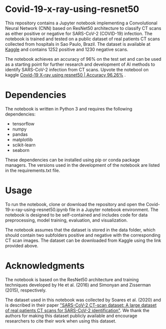 # Covid-19-x-ray-using-resnet50


This repository contains a Jupyter notebook implementing a Convolutional Neural Network (CNN) based on ResNet50 architecture to classify CT scans as either positive or negative for SARS-CoV-2 (COVID-19) infection. The notebook is trained and tested on a public dataset of real patients CT scans collected from hospitals in Sao Paulo, Brazil. The dataset is available at [Kaggle](https://www.kaggle.com/plameneduardo/sarscov2-ctscan-dataset) and contains 1252 positive and 1230 negative scans.


The notebook achieves an accuracy of 96% on the test set and can be used as a starting point for further research and development of AI methods to identify SARS-CoV-2 infection from CT scans.
Upvote the notebool on kaggle [Covid-19 X-ray using resnet50 | Accuracy 96.26%](https://www.kaggle.com/code/thesnak/covid-19-x-ray-using-resnet50-accuracy-96-26) .


# Dependencies
The notebook is written in Python 3 and requires the following dependencies:

- tensorflow
- numpy
- pandas
- matplotlib
- scikit-learn
- seaborn

These dependencies can be installed using pip or conda package managers. The versions used in the development of the notebook are listed in the requirements.txt file.

# Usage
To run the notebook, clone or download the repository and open the Covid-19-x-ray-using-resnet50.ipynb file in a Jupyter notebook environment. The notebook is designed to be self-contained and includes code for data preprocessing, model training, evaluation, and visualization.

The notebook assumes that the dataset is stored in the data folder, which should contain two subfolders positive and negative with the corresponding CT scan images. The dataset can be downloaded from Kaggle using the link provided above.

# Acknowledgments
The notebook is based on the ResNet50 architecture and training techniques developed by He et al. (2016) and Simonyan and Zisserman (2015), respectively.

The dataset used in this notebook was collected by Soares et al. (2020) and is described in their paper ["SARS-CoV-2 CT-scan dataset: A large dataset of real patients CT scans for SARS-CoV-2 identification"](https://www.medrxiv.org/content/10.1101/2020.04.24.20078584v2). We thank the authors for making this dataset publicly available and encourage researchers to cite their work when using this dataset.




